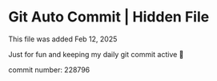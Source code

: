 # Git Auto Commit | Hidden File

This file was added Feb 12, 2025

Just for fun and keeping my daily git commit active 🤪

commit number: 228796
